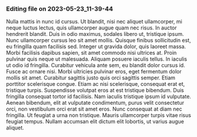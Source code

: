 

### Editing file on 2023-05-23_11-39-44

Nulla mattis in nunc id cursus. Ut blandit, nisi nec aliquet ullamcorper, mi neque luctus lectus, quis ullamcorper augue quam nec risus. In auctor hendrerit blandit. Duis in odio maximus, sodales libero ut, tristique ipsum. Nunc ullamcorper cursus leo sit amet mollis. Quisque finibus sollicitudin est, eu fringilla quam facilisis sed. Integer ut gravida dolor, quis laoreet massa. Morbi facilisis dapibus sapien, sit amet commodo nisi ultrices at. Proin pulvinar quis neque ut malesuada. Aliquam posuere iaculis tellus. In iaculis ut odio id fringilla. Curabitur vehicula ante sem, eu blandit dolor cursus id. Fusce ac ornare nisi.
Morbi ultricies pulvinar eros, eget fermentum dolor mollis sit amet. Curabitur sagittis justo quis orci sagittis semper. Etiam porttitor scelerisque congue. Etiam ac nisi scelerisque, consequat erat et, tristique turpis. Suspendisse volutpat eros at est tristique bibendum. Duis fringilla consequat tortor id facilisis. Nam iaculis tristique ipsum id vulputate. Aenean bibendum, elit at vulputate condimentum, purus velit consectetur orci, non vestibulum orci erat sit amet eros. Nunc consequat at diam nec fringilla. Ut feugiat a urna non tristique. Mauris ullamcorper turpis vitae risus feugiat tempus. Nullam accumsan elit dictum elit lobortis, ut varius augue aliquet.


